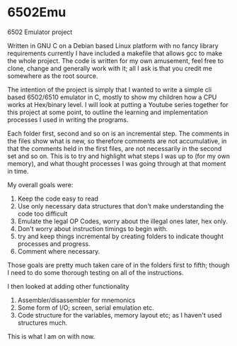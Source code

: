 # 6502Emu
6502 Emulator project

Written in GNU C on a Debian based Linux platform with no fancy library requirements currently
I have included a makefile that allows gcc to make the whole project.
The code is written for my own amusement, feel free to clone, change and generally work with it;
all I ask is that you credit me somewhere as the root source.

The intention of the project is simply that I wanted to write a simple cli based 6502/6510 emulator in C,
mostly to show my children how a CPU works at Hex/binary level.  I will look at putting a Youtube series together
for this project at some point, to outline the learning and implementation processes I used in writing the programs.

Each folder first, second and so on is an incremental step.  The comments in the files show what is new, so therefore
comments are not accumulative, in that the comments held in the first files, are not necessarily in the second set and so
on.  This is to try and highlight what steps I was up to (for my own memory), and what thought processes I was going through
at that moment in time.

My overall goals were:

1. Keep the code easy to read
2. Use only necessary data structures that don't make understanding the code too difficult
3. Emulate the legal OP Codes, worry about the illegal ones later, hex only.
4. Don't worry about instruction timings to begin with.
5. try and keep things incremental by creating folders to indicate thought processes and progress.
6. Comment where necessary.

Those goals are pretty much taken care of in the folders first to fifth; though I need to do some thorough testing on all of the instructions.

I then looked at adding other functionality

1. Assembler/disassembler for mnemonics
2. Some form of I/O; screen, serial emulation etc.
3. Code structure for the variables, memory layout etc; as I haven't used structures much.

This is what I am on with now.
